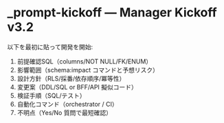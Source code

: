 # _prompt-kickoff — Manager Kickoff v3.2
以下を最初に貼って開発を開始:

1) 前提確認SQL（columns/NOT NULL/FK/ENUM）  
2) 影響範囲（schema:impact コマンドと予想リスク）  
3) 設計方針（RLS/採番/依存順序/冪等性）  
4) 変更案（DDL/SQL or BFF/API 擬似コード）  
5) 検証手順（SQL/テスト）  
6) 自動化コマンド（orchestrator / CI）  
7) 不明点（Yes/No 質問で最短確認）
